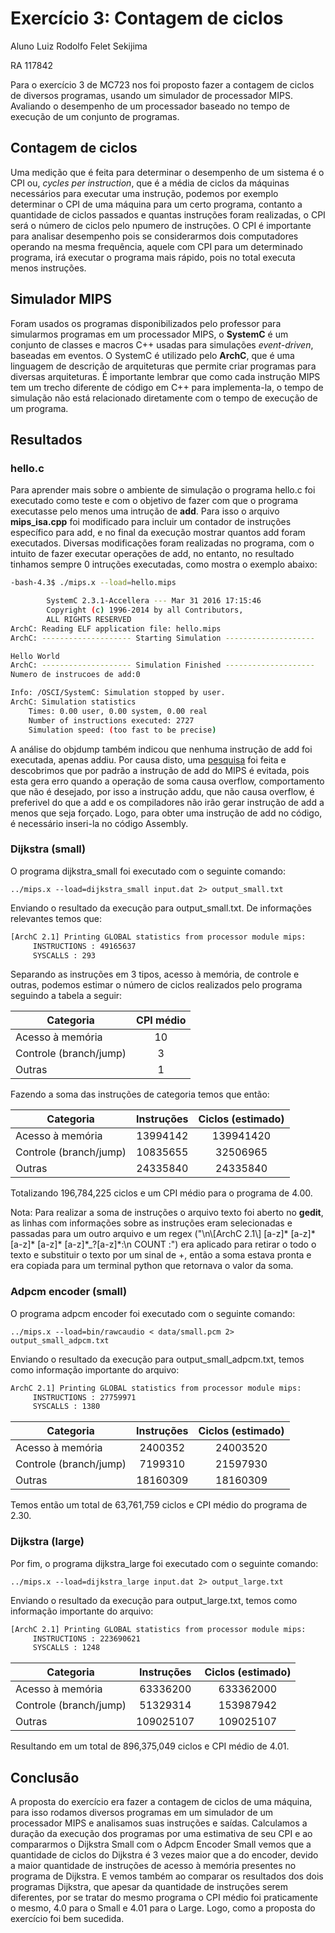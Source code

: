 

# Exercício 3: Contagem de ciclos
Aluno Luiz Rodolfo Felet Sekijima

RA 117842

Para o exercício 3 de MC723 nos foi proposto fazer a contagem de ciclos de diversos programas, usando um simulador de processador MIPS. Avaliando o desempenho de um processador baseado no tempo de execução de um conjunto de programas.


## Contagem de ciclos

Uma medição que é feita para determinar o desempenho de um sistema é o CPI ou, *cycles per instruction*, que é a média de ciclos da máquinas necessários para executar uma instrução, podemos por exemplo determinar o CPI de uma máquina para um certo programa, contanto a quantidade de ciclos passados e quantas instruções foram realizadas, o CPI será o número de ciclos pelo npumero de instruções. O CPI é importante para analisar desempenho pois se considerarmos dois computadores operando na mesma frequência, aquele com CPI para um determinado programa, irá executar o programa mais rápido, pois no total executa menos instruções.  



## Simulador MIPS

Foram usados os programas disponibilizados pelo professor para simularmos programas em um processador MIPS, o **SystemC** é um conjunto de classes e macros C++ usadas para simulações *event-driven*, baseadas em eventos. O SystemC é utilizado pelo **ArchC**, que é uma linguagem de descrição de arquiteturas que permite criar programas para diversas arquiteturas. É importante lembrar que como cada instrução MIPS tem um trecho diferente de código em C++ para implementa-la, o tempo de simulação não está relacionado diretamente com o tempo de execução de um programa. 

## Resultados
### hello.c

Para aprender mais sobre o ambiente de simulação o programa hello.c foi executado como teste e com o objetivo de fazer com que o programa executasse pelo menos uma intrução de **add**. Para isso o arquivo **mips_isa.cpp** foi modificado para incluir um contador de instruções específico para add, e no final da execução mostrar quantos add foram executados. Diversas modificações foram realizadas no programa, com o intuito de fazer executar operações de add, no entanto, no resultado tinhamos sempre 0 intruções executadas, como mostra o exemplo abaixo:

~~~bash
-bash-4.3$ ./mips.x --load=hello.mips

        SystemC 2.3.1-Accellera --- Mar 31 2016 17:15:46
        Copyright (c) 1996-2014 by all Contributors,
        ALL RIGHTS RESERVED
ArchC: Reading ELF application file: hello.mips
ArchC: -------------------- Starting Simulation --------------------

Hello World
ArchC: -------------------- Simulation Finished --------------------
Numero de instrucoes de add:0

Info: /OSCI/SystemC: Simulation stopped by user.
ArchC: Simulation statistics
    Times: 0.00 user, 0.00 system, 0.00 real
    Number of instructions executed: 2727
    Simulation speed: (too fast to be precise)

~~~

A análise do objdump também indicou que nenhuma instrução de add foi executada, apenas addiu. Por causa disto, uma [pesquisa](http://stackoverflow.com/questions/16634110/difference-between-add-and-addu) foi feita e descobrimos que por padrão a instrução de add do MIPS é evitada, pois esta gera erro quando a operação de soma causa overflow, comportamento que não é desejado, por isso a instrução addu, que não causa overflow, é preferivel do que a add e os compiladores não irão gerar instrução de add a menos que seja forçado. Logo, para obter uma instrução de add no código, é necessário inseri-la no código Assembly.

### Dijkstra (small)

O programa dijkstra_small foi executado com o seguinte comando:

~~~
../mips.x --load=dijkstra_small input.dat 2> output_small.txt
~~~

Enviando o resultado da execução para output_small.txt. De informações relevantes temos que:

~~~bash
[ArchC 2.1] Printing GLOBAL statistics from processor module mips:
     INSTRUCTIONS : 49165637
     SYSCALLS : 293
~~~

Separando as instruções em 3 tipos, acesso à memória, de controle e outras, podemos estimar o número de ciclos realizados pelo programa seguindo a tabela a seguir:

| Categoria        | CPI médio|
| ------------- |:-------------:|
| Acesso à memória     | 10 |
| Controle (branch/jump)      | 3      |
| Outras | 1      |

Fazendo a soma das instruções de categoria temos que então:

| Categoria        | Instruções          | Ciclos (estimado)  |
| ------------- |:-------------:|:-----:|
| Acesso à memória     |  13994142 |   139941420   |
| Controle (branch/jump)|     10835655  |   32506965   |
| Outras |   24335840    |   24335840   |


Totalizando 196,784,225 ciclos e um CPI médio para o programa de 4.00.


Nota: Para realizar a soma de instruções o arquivo texto foi aberto no **gedit**, as linhas com informações sobre as instruções eram selecionadas e passadas para um outro arquivo e um regex ("\n\\[ArchC 2.1\\] \[a-z\]\* \[a-z\]\* \[a-z\]\* \[a-z\]\* \[a-z\]\*_?\[a-z\]\*:\n     COUNT :") era aplicado para retirar o todo o texto e substituir o texto por um sinal de +, então a soma estava pronta e era copiada para um terminal python que retornava o valor da soma.

### Adpcm encoder (small)

O programa adpcm encoder foi executado com o seguinte comando:

~~~
../mips.x --load=bin/rawcaudio < data/small.pcm 2> output_small_adpcm.txt
~~~

Enviando o resultado da execução para output_small_adpcm.txt, temos como informação importante do arquivo: 
~~~bash
ArchC 2.1] Printing GLOBAL statistics from processor module mips:
     INSTRUCTIONS : 27759971
     SYSCALLS : 1380
~~~

| Categoria        | Instruções          | Ciclos (estimado)  |
| ------------- |:-------------:|:-----:|
| Acesso à memória     | 2400352 |   24003520   |
| Controle (branch/jump)      |   7199310    |  21597930    |
| Outras |   18160309    |   18160309   |


Temos então um total de 63,761,759 ciclos e CPI médio do programa de 2.30.

### Dijkstra (large)

Por fim, o programa dijkstra_large foi executado com o seguinte comando:

~~~
../mips.x --load=dijkstra_large input.dat 2> output_large.txt
~~~


Enviando o resultado da execução para output_large.txt, temos como informação importante do arquivo: 
~~~bash
[ArchC 2.1] Printing GLOBAL statistics from processor module mips:
     INSTRUCTIONS : 223690621
     SYSCALLS : 1248
~~~

| Categoria        | Instruções          | Ciclos (estimado)  |
| ------------- |:-------------:|:-----:|
| Acesso à memória     |  63336200 |  633362000    |
| Controle (branch/jump)      |   51329314|   153987942   |
| Outras |   109025107    |  109025107    |

Resultando em um total de 896,375,049 ciclos e CPI médio de 4.01.

## Conclusão


A proposta do exercício era fazer a contagem de ciclos de uma máquina, para isso rodamos diversos programas em um simulador de um processador MIPS e analisamos suas instruções e saídas. Calculamos a duração da execução dos programas por uma estimativa de seu CPI e  ao compararmos o Dijkstra Small com o Adpcm Encoder Small vemos que a quantidade de ciclos do Dijkstra é 3 vezes maior que a do encoder, devido a maior quantidade de instruções de acesso à memória presentes no programa de Dijkstra. E vemos também ao comparar os resultados dos dois programas Dijkstra, que apesar da quantidade de instruções serem diferentes, por se tratar do mesmo programa o CPI médio foi praticamente  o mesmo, 4.0 para o Small e 4.01 para o Large. Logo, como a proposta do exercício foi  bem sucedida.

